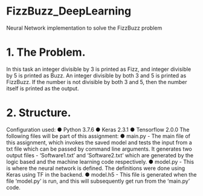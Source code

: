 # FizzBuzz_DeepLearning
Neural Network implementation to solve the FizzBuzz problem
# 1. The Problem.
In this task an integer divisible by 3 is printed as Fizz, and integer divisible by 5 is printed as
Buzz. An integer divisible by both 3 and 5 is printed as FizzBuzz. If the number is not divisible
by both 3 and 5, then the number itself is printed as the output.
# 2. Structure.
Configuration used:
● Python 3.7.6
● Keras 2.3.1
● Tensorflow 2.0.0
The following files will be part of this assignment:
● main.py - The main file of this assignment, which invokes the saved model and tests the
input from a txt file which can be passed by command line arguments. It generates two
output files - ‘Software1.txt’ and ‘Software2.txt’ which are generated by the logic based
and the machine learning code respectively.
● model.py - This is where the neural network is defined. The definitions were done using
Keras using TF in the backend.
● model.h5 - This file is generated when the file ‘model.py’ is run, and this will
subsequently get run from the ‘main.py’ code.
